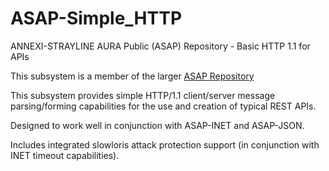 # ASAP-Simple_HTTP
ANNEXI-STRAYLINE AURA Public (ASAP) Repository - Basic HTTP 1.1 for APIs

This subsystem is a member of the larger [ASAP Repository](https://github.com/annexi-strayline/ASAP)

This subsystem provides simple HTTP/1.1 client/server message parsing/forming capabilities for the use and creation of typical REST APIs.

Designed to work well in conjunction with ASAP-INET and ASAP-JSON.

Includes integrated slowloris attack protection support (in conjunction with INET timeout capabilities).

